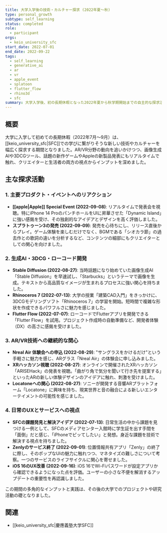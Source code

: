 ```yaml
---
title: 大学入学後の技術・カルチャー探求 (2022年夏〜秋)
type: personal_growth
subtype: self_learning
status: completed
role:
  - participant
orgs:
  - keio_university_sfc
start_date: 2022-07-01
end_date: 2022-09-22
tags:
  - self_learning
  - generative_ai
  - ar
  - vr
  - apple_event
  - splatoon
  - flutter_flow
  - rhino3d
  - sfc
summary: 大学入学後、初の長期休暇となった2022年夏から秋学期開始までの自主的な探求活動の記録。技術的な学習に加え、新作ゲームやAppleの新製品発表など、カルチャーの最前線にも積極的に触れた。
---
```

## 概要

大学に入学して初めての長期休暇（2022年7月〜9月）は、[[keio_university_sfc|SFC]]での学びに繋がりそうな新しい技術やカルチャーを幅広く探求する期間となりました。AR/VR分野の動向を追いかけつつ、画像生成AIや3DCGツール、話題の新作ゲームやAppleの新製品発表にもリアルタイムで触れ、クリエイターと生活者の両方の視点からインプットを深めました。

## 主な探求活動

### 1. 主要プロダクト・イベントへのリアクション

- **[[apple|Apple]] Special Event (2022-09-08)**: リアルタイムで発表会を視聴。特にiPhone 14 ProのパンチホールをUIに昇華させた「Dynamic Island」に強い感銘を受け、その独創的なアイデアとデザインを高く評価しました。
- **スプラトゥーン3の発売 (2022-09-09)**: 発売を心待ちにし、リリース直後からプレイ。ゲーム体験を楽しむだけでなく、BGMである「シオカラ節」の過去作との歌詞の違いを分析するなど、コンテンツの細部にもクリエイターとしての関心を向けました。

### 2. 生成AI・3DCG・ローコード開発

- **Stable Diffusion (2022-08-27)**: 当時話題になり始めていた画像生成AI「Stable Diffusion」を早速試し、「Starbucks」というテーマで画像を生成。テキストから高品質なイメージが生まれるプロセスに強い関心を持ちました。
- **Rhinoceros 7 (2022-07-13)**: 大学の授業「建築CAD入門」をきっかけに、3DCGモデリングソフト「Rhinoceros 7」の学習を開始。短時間で複雑な形状を作成できるパワフルさに魅力を感じました。
- **Flutter Flow (2022-07-07)**: ローコードでFlutterアプリを開発できる「Flutter Flow」を試用。プロジェクト作成時の自動準備など、開発者体験（DX）の高さに感銘を受けました。

### 3. AR/VR技術への継続的な関心

- **Nreal Air 体験会への申込 (2022-08-29)**: "サングラスをかけるだけ"という手軽さに魅力を感じ、ARグラス「Nreal Air」の体験会に申し込みました。
- **XRハッカソン視聴 (2022-08-27)**: オンラインで開催されたXRハッカソン「ARISEHack」の発表を視聴。「曲がり角で気分を聞いて行き先を提案する」といったARの新しい体験デザインのアイデアに触れ、刺激を受けました。
- **Locatoneへの関心 (2022-08-27)**: ソニーが開発する音響ARプラットフォーム「Locatone」に興味を持ち、現実世界と音の融合による新しいエンターテイメントの可能性を感じました。

### 4. 日常のUXとサービスへの視点

- **SFCの課題発見と解決アイデア (2022-07-13)**: 日常生活の中から課題を見つける一例として、SFCのメディアセンター入館時に学生証を出す手間を「面倒」だと感じ、「iPhoneでピッてしたい」と発想。身近な課題を技術で解決する視点を持ちました。
- **Zenlyのサービス終了 (2022-09-01)**: 位置情報共有アプリ「Zenly」の終了に際し、そのポップなUIの魅力に触れつつ、マネタイズの難しさについて考察。一つのサービスのライフサイクルに関心を寄せました。
- **iOS 16のUX改善 (2022-09-16)**: iOS 16でWi-Fiパスワードが設定アプリから確認できるようになった点を評価。ユーザーの小さな不便を解消するアップデートの重要性を再認識しました。

この期間の多角的なインプットと実践は、その後の大学でのプロジェクトや研究活動の礎となりました。

## 関連
- [[keio_university_sfc|慶應義塾大学SFC]]
